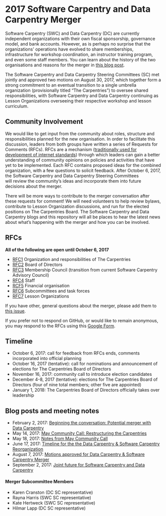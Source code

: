 # 2017 Software Carpentry and Data Carpentry Merger

Software Carpentry (SWC) and Data Carpentry (DC) are currently independent organizations 
with their own fiscal sponsorship, governance model, and bank 
accounts. However, as is perhaps no surprise that the organizations' operations have 
evolved to share memberships, infrastructure for workshop coordination, an instructor 
training program, and even some staff members. You can learn about the history of the two 
organisations and reasons for the merger in [this blog post](https://software-carpentry.org/blog/2017/09/merger.html).

The Software Carpentry and Data Carpentry Steering Committees (SC) met jointly and 
approved two motions on August 30, 2017, which together form a strong commitment to 
an eventual transition to a single umbrella organization (provisionally titled 
“The Carpentries”) to oversee shared responsibilities, with Software Carpentry and 
Data Carpentry continuing as Lesson Organizations overseeing their respective workshop 
and lesson curriculum.


## Community Involvement
We would like to get input from the community about roles, structure and responsibilities 
planned for the new organisation. In order to facilitate this discussion, leaders from 
both groups have written a series of Requests for Comments (RFCs). RFCs are a mechanism 
([traditionally used for development of internet standards](https://en.wikipedia.org/wiki/Request_for_Comments)) 
through which leaders can gain a better understanding of community opinions on policies 
and activities that have yet to be implemented. Each RFC contains proposed ideas for the 
combined organization, with a few questions to solicit feedback. After October 6, 2017, 
the Software Carpentry and Data Carpentry Steering Committees  
will review the community’s ideas and incorporate them into future decisions about the 
merger.  

There will be more ways to contribute to the merger conversation after these requests for 
comment!  We will need volunteers to help review bylaws, contribute to Lesson Organization 
discussions, and run for the elected positions on The Carpentries Board. The Software 
Carpentry and Data Carpentry blogs and this repository will all be places to hear the 
latest news about what’s happening with the merger and how you can be involved. 


## RFCs

**All of the following are open until October 6, 2017**
* [RFC1](RFCs/RFC1.md) Organization and responsibilities of The Carpentries 
* [RFC2](RFCs/RFC2.md) Board of Directors
* [RFC3](RFCs/RFC3.md) Membership Council (transition from current Software Carpentry Advisory Council)
* [RFC4](RFCs/RFC4.md) Staff
* [RCF5](RFCs/RFC5.md) Financial organisation
* [RFC6](RFCs/RFC6.md) Subcommittees and task forces
* [RFC7](RFCs/RFC7.md) Lesson Organizations

If you have other, general questions about the merger, please add them to [this issue](#8).

If you prefer not to respond on GitHub, or would like to remain anonymous, you may respond to the 
RFCs using this [Google Form](https://docs.google.com/forms/d/1O2OzFhxcYGlUu_x3mBeQ-EVzJ1z0Q_-ZuArnmlxvdfs/viewform?edit_requested=true).

## Timeline
* October 6, 2017: call for feedback from RFCs ends, comments incorporated into official planning 
* October 16, 2017 (tentative): call for nominations and announcement of elections for The Carpentries 
Board of Directors
* November 16, 2017: community call to introduce election candidates
* December 4-8, 2017 (tentative): elections for The Carpentries Board of Directors (four of nine total 
members; other five are appointed)
* January 1, 2018: The Carpentries Board of Directors officially takes over leadership


## Blog posts and meeting notes
- February 2, 2017: [Beginning the conversation: Potential merger with Data Carpentry](https://software-carpentry.org/blog/2017/02/merger-discussion.html)
- May 14, 2017: [May Community Call: Restructuring the Carpentries](https://software-carpentry.org/blog/2017/05/may-community-call.html)
- May 18, 2017: [Notes from May Community Call](http://pad.software-carpentry.org/community-call-2017-05-18)
- June 17, 2017: [Timeline for the the Data Carpentry & Software Carpentry Reorganization](https://software-carpentry.org/blog/2017/06/merger.html)
- August 7, 2017: [Motions approved for Data Carpentry & Software Carpentry Merger](https://software-carpentry.org/blog/2017/08/mergermotions.html)
- September 2, 2017: [Joint future for Software Carpentry and Data Carpentry](https://software-carpentry.org/blog/2017/09/merger.html)


#### Merger Subcommittee Members
- Karen Cranston (DC SC representative)
- Rayna Harris (SWC SC representative)
- Kate Hertweck (SWC SC representative)
- Hilmar Lapp (DC SC representative)
